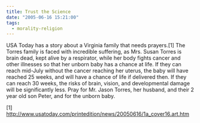 ```yaml
---
title: Trust the Science
date: "2005-06-16 15:21:00"
tags:
  - morality-religion
---
```

<p>USA Today has a story about a Virginia family that needs
prayers.[1] The Torres family is faced with incredible suffering,
as Mrs. Susan Torres is brain dead, kept alive by a respirator,
while her body fights cancer and other illnesses so that her unborn
baby has a chance at life.  If they can reach mid-July without the
cancer reaching her uterus, the baby will have reached 25 weeks,
and will have a chance of life if delivered then.  If they can reach
30 weeks, the risks of brain, vision, and developmental damage will
be significantly less.  Pray for Mr. Jason Torres, her husband,
and their 2 year old son Peter, and for the unborn baby.</p>

[1]
http://www.usatoday.com/printedition/news/20050616/1a_cover16.art.htm

